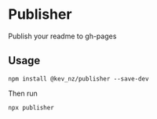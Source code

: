 # Publisher

Publish your readme to gh-pages

## Usage

```
npm install @kev_nz/publisher --save-dev
```

Then run

```
npx publisher
```